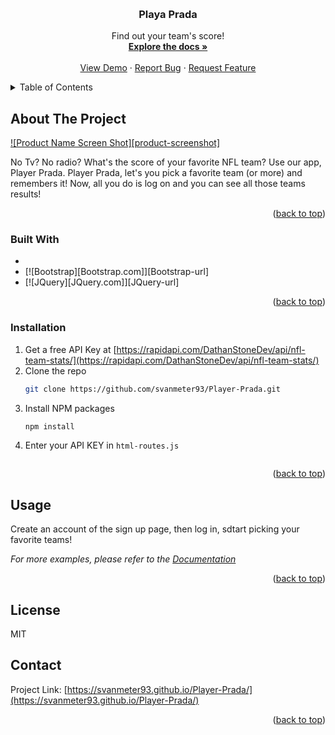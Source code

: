 <!-- Improved compatibility of back to top link: See: https://github.com/othneildrew/Best-README-Template/pull/73 -->
<a name="readme-top"></a>
<!--
*** Thanks for checking out the Best-README-Template. If you have a suggestion
*** that would make this better, please fork the repo and create a pull request
*** or simply open an issue with the tag "enhancement".
*** Don't forget to give the project a star!
*** Thanks again! Now go create something AMAZING! :D
-->



<!-- PROJECT SHIELDS -->
<!--
*** I'm using markdown "reference style" links for readability.
*** Reference links are enclosed in brackets [ ] instead of parentheses ( ).
*** See the bottom of this document for the declaration of the reference variables
*** for contributors-url, forks-url, etc. This is an optional, concise syntax you may use.
*** https://www.markdownguide.org/basic-syntax/#reference-style-links
-->







<!-- PROJECT LOGO -->
<br />
<div align="center">
  

<h3 align="center">Playa Prada</h3>

  <p align="center">
    Find out your team's score!
    <br />
    <a href="https://github.com/svanmeter93/Player-Prada"><strong>Explore the docs »</strong></a>
    <br />
    <br />
    <a href="https://github.com/svanmeter93/Player-Prada">View Demo</a>
    ·
    <a href="https://github.com/svanmeter93/Player-Prada/issues">Report Bug</a>
    ·
    <a href="https://github.com/svanmeter93/Player-Prada/issues">Request Feature</a>
  </p>
</div>



<!-- TABLE OF CONTENTS -->
<details>
  <summary>Table of Contents</summary>
  <ol>
    <li>
      <a href="#about-the-project">About The Project</a>
      <ul>
        <li><a href="#built-with">Built With</a></li>
      </ul>
    </li>
    <li>
      <a href="#getting-started">Getting Started</a>
      <ul>
        <li><a href="#prerequisites">Prerequisites</a></li>
        <li><a href="#installation">Installation</a></li>
      </ul>
    </li>
    <li><a href="#usage">Usage</a></li>
    <li><a href="#roadmap">Roadmap</a></li>
    <li><a href="#contributing">Contributing</a></li>
    <li><a href="#license">License</a></li>
    <li><a href="#contact">Contact</a></li>
    <li><a href="#acknowledgments">Acknowledgments</a></li>
  </ol>
</details>



<!-- ABOUT THE PROJECT -->
## About The Project

[![Product Name Screen Shot][product-screenshot]](https://example.com)

No Tv? No radio? What's the score of your favorite NFL team? Use our app, Player Prada. Player Prada, let's you pick a favorite team (or more) and remembers it! Now, all you do is log on and you can see all those teams results!

<p align="right">(<a href="#readme-top">back to top</a>)</p>



### Built With

*
* [![Bootstrap][Bootstrap.com]][Bootstrap-url]
* [![JQuery][JQuery.com]][JQuery-url]

<p align="right">(<a href="#readme-top">back to top</a>)</p>


### Installation

1. Get a free API Key at [https://rapidapi.com/DathanStoneDev/api/nfl-team-stats/](https://rapidapi.com/DathanStoneDev/api/nfl-team-stats/)
2. Clone the repo
   ```sh
   git clone https://github.com/svanmeter93/Player-Prada.git
   ```
3. Install NPM packages
   ```sh
   npm install
   ```
4. Enter your API KEY in `html-routes.js`
   ```js;
   ```

<p align="right">(<a href="#readme-top">back to top</a>)</p>



<!-- USAGE EXAMPLES -->
## Usage

Create an account of the sign up page, then log in, sdtart picking your favorite teams!

_For more examples, please refer to the [Documentation](https://example.com)_

<p align="right">(<a href="#readme-top">back to top</a>)</p>


## License

MIT



<!-- CONTACT -->
## Contact

Project Link: [https://svanmeter93.github.io/Player-Prada/](https://svanmeter93.github.io/Player-Prada/)

<p align="right">(<a href="#readme-top">back to top</a>)</p>



<!-- ACKNOWLEDGMENTS -->




<!-- MARKDOWN LINKS & IMAGES -->
<!-- https://www.markdownguide.org/basic-syntax/#reference-style-links -->
[contributors-shield]: https://github.com/svanmeter93/Player-Prada
[contributors-url]: https://github.com/svanmeter93/Player-Prada/graphs/contributors
[forks-shield]: https://github.com/svanmeter93/Player-Prada.svg?style=for-the-badge
[forks-url]: https://github.com/svanmeter93/Player-Prada/network/members
[stars-shield]: https://github.com/svanmeter93/Player-Prada.svg?style=for-the-badge
